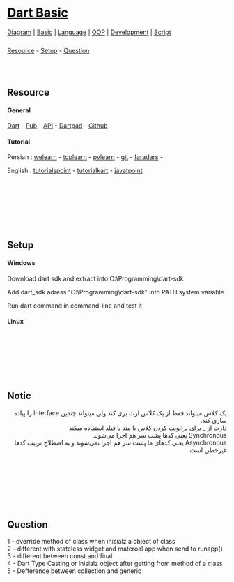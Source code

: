 <style>
.md0{margin-top: 150px;}
.md1{margin-top: 75px;}
.md2{margin-top: 50px;}
.md3{margin-top: 25px;}
.md4{margin-top: 5px;}
.tbl1 td#header{background-color: D1ECCF}
.tbl1 tr#header{background-color: D1ECCF}
.red{color:#E74C3C}
.blue{color:#3498DB}
.green{color:##28B463}
</style>


# [<span style="color:black;">Dart Basic</span>](Dart.md)
[Diagram](Dart-Diagram.md) | 
[Basic](Dart-Basic.md) | 
[Language](Dart-Language.md) | 
[OOP](Dart-Language-OOP.md) | 
[Development](Dart-Development.md) | 
[Script](Dart-Script.md)


<div class="md3"></div>
<a href="#resource">Resource</a> - 
<a href="#setup">Setup</a> - 
<a href="#question">Question</a>





<div class="md1"></div>

## Resource

#### General

<a href="https://dart.dev/" target="_blank">Dart</a> - 
<a href="https://pub.dev" target="_blank">Pub</a> - 
<a href="https://api.dart.dev/stable/2.10.5/index.html" target="_blank">API</a> - 
<a href="https://dartpad.dev/" target="_blank">Dartpad</a> -
<a href="https://github.com/dart-lang" target="_blank">Github</a>


#### Tutorial

Persian : 
<a href="https://welearn.site/course/flutter-video-tutorial/" target="_blank">welearn</a> -
<a href="https://toplearn.com/courses/2213/%D8%A2%D9%85%D9%88%D8%B2%D8%B4-%D8%B2%D8%A8%D8%A7%D9%86-dart" target="_blank">toplearn</a> -
<a href="https://pvlearn.com/product/learn-dart/" target="_blank">pvlearn</a> -
<a href="https://git.ir/packtpub-dart-2-in-7-days/" target="_blank">git</a> -
<a href="https://faradars.org/search_gcse?q=dart&cse_blog=1" target="_blank">faradars</a> -

English : 
<a href="https://www.tutorialspoint.com/dart_programming/index.htm" target="_blank">tutorialspoint</a> -
<a href="https://www.tutorialkart.com/dart/" target="_blank">tutorialkart</a> -
<a href="https://www.javatpoint.com/dart-interfaces" target="_blank">javatpoint</a>










<div class="md0"></div>

## Setup

#### Windows

Download dart sdk and extract into C:\Programming\dart-sdk

Add dart_sdk adress "C:\Programming\dart-sdk" into PATH system variable

Run dart command in command-line and test it

#### Linux





<div class="md0"></div>

## Notic

 <div align="right" dir="rtl">
  یک کلاس میتواند فقط از یک کلاس ارث بری کند ولی میتواند چندین Interface را پیاده سازی کند.
  <br>
  دارت از _ برای پرایویت کردن کلاس یا متد یا فیلد استفاده میکند
  <br>
  Synchronous یعنی کدها پشت سر هم اجرا می‌شوند
  <br>
  Asynchronous  یعنی کدهای ما پشت سر هم اجرا نمی‌شوند و به اصطلاح ترتیب کدها غیرخطی است
</div>






<div class="md0"></div>

## Question

1 - override method of class when inisialz a object of class
<br>
2 - different with stateless widget and materoal app when send to runapp()
<br>
3 - different between const and final
<br>
4 - Dart Type Casting or inisialz object after getting from method of a class
<br>
5 - Defference between collection and generic